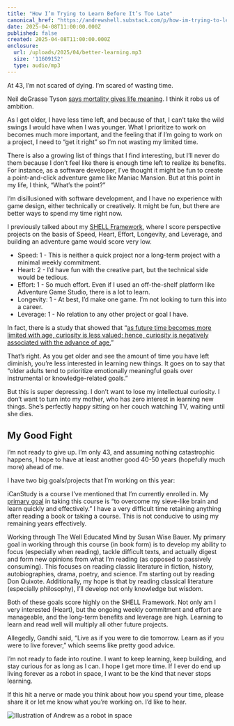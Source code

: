 ```yaml
---
title: "How I’m Trying to Learn Before It’s Too Late"
canonical_href: "https://andrewshell.substack.com/p/how-im-trying-to-learn-before-its"
date: 2025-04-08T11:00:00.000Z
published: false
created: 2025-04-08T11:00:00.000Z
enclosure:
  url: /uploads/2025/04/better-learning.mp3
  size: '11609152'
  type: audio/mp3
---
```

At 43, I’m not scared of dying. I’m scared of wasting time.

Neil deGrasse Tyson [says mortality gives life meaning](https://www.youtube.com/watch?v=RxN5YdFCye4&t=84s). I think it robs us of ambition.

As I get older, I have less time left, and because of that, I can’t take the wild swings I would have when I was younger. What I prioritize to work on becomes much more important, and the feeling that if I’m going to work on a project, I need to “get it right” so I’m not wasting my limited time.

There is also a growing list of things that I find interesting, but I’ll never do them because I don’t feel like there is enough time left to realize its benefits. For instance, as a software developer, I’ve thought it might be fun to create a point-and-click adventure game like Maniac Mansion. But at this point in my life, I think, “What’s the point?”

I’m disillusioned with software development, and I have no experience with game design, either technically or creatively. It might be fun, but there are better ways to spend my time right now.

I previously talked about my [SHELL Framework](/essays/shell-framework/), where I score perspective projects on the basis of Speed, Heart, Effort, Longevity, and Leverage, and building an adventure game would score very low.

- Speed: 1 - This is neither a quick project nor a long-term project with a minimal weekly commitment.
- Heart: 2 - I’d have fun with the creative part, but the technical side would be tedious.
- Effort: 1 - So much effort. Even if I used an off-the-shelf platform like Adventure Game Studio, there is a lot to learn.
- Longevity: 1 - At best, I’d make one game. I’m not looking to turn this into a career.
- Leverage: 1 - No relation to any other project or goal I have.

In fact, there is a study that showed that “[as future time becomes more limited with age, curiosity is less valued; hence, curiosity is negatively associated with the advance of age.](https://pmc.ncbi.nlm.nih.gov/articles/PMC7925741/)”

That’s right. As you get older and see the amount of time you have left diminish, you’re less interested in learning new things. It goes on to say that “older adults tend to prioritize emotionally meaningful goals over instrumental or knowledge-related goals.”

But this is super depressing. I don’t want to lose my intellectual curiosity. I don’t want to turn into my mother, who has zero interest in learning new things. She’s perfectly happy sitting on her couch watching TV, waiting until she dies.

## My Good Fight

I’m not ready to give up. I’m only 43, and assuming nothing catastrophic happens, I hope to have at least another good 40-50 years (hopefully much more) ahead of me.

I have two big goals/projects that I’m working on this year:

iCanStudy is a course I’ve mentioned that I’m currently enrolled in. My [primary goal](/essays/useful-learning/) in taking this course is “to overcome my sieve-like brain and learn quickly and effectively.” I have a very difficult time retaining anything after reading a book or taking a course. This is not conducive to using my remaining years effectively.

Working through The Well Educated Mind by Susan Wise Bauer. My primary goal in working through this course (in book form) is to develop my ability to focus (especially when reading), tackle difficult texts, and actually digest and form new opinions from what I’m reading (as opposed to passively consuming). This focuses on reading classic literature in fiction, history, autobiographies, drama, poetry, and science. I’m starting out by reading Don Quixote. Additionally, my hope is that by reading classical literature (especially philosophy), I’ll develop not only knowledge but wisdom.

Both of these goals score highly on the SHELL Framework. Not only am I very interested (Heart), but the ongoing weekly commitment and effort are manageable, and the long-term benefits and leverage are high. Learning to learn and read well will multiply all other future projects.

Allegedly, Gandhi said, “Live as if you were to die tomorrow. Learn as if you were to live forever,” which seems like pretty good advice.

I’m not ready to fade into routine. I want to keep learning, keep building, and stay curious for as long as I can. I hope I get more time. If I ever do end up living forever as a robot in space, I want to be the kind that never stops learning.

If this hit a nerve or made you think about how you spend your time, please share it or let me know what you’re working on. I’d like to hear.

![Illustration of Andrew as a robot in space](/essays/img/robot-andrew.png)